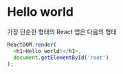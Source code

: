 # Hello world

가장 단순한 형태의 React 앱은 다음의 형태
```javascript
ReactDOM.render(
  <h1>Hello world!</h1>,
  document.getElementById('root')
);
```